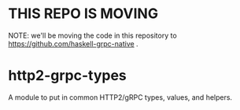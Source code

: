 # THIS REPO IS MOVING

NOTE: we'll be moving the code in this repository to https://github.com/haskell-grpc-native .



# http2-grpc-types

A module to put in common HTTP2/gRPC types, values, and helpers.
